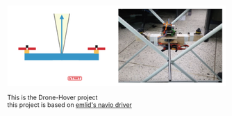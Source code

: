 <p align="center">
  <img src="./images/hover_drone.png">
</p>

This is the Drone-Hover project<br/> 
this project is based on [emlid's navio driver](https://github.com/emlid/Navio2)
